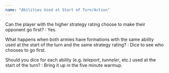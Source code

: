 ```yaml
---
name: "Abilities Used at Start of Turn/Action"
---
```

Can the player with the higher strategy rating choose to make their opponent go first?
: Yes.

What happens when both armies have formations with the same ability used at the start of the turn and the same strategy rating?
: Dice to see who chooses to go first.

Should you dice for each ability (e.g. _teleport_, _tunneler_, etc.) used at the start of the turn?
: Bring it up in the five minute warmup.